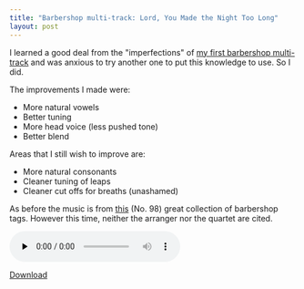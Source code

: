 ```yaml
---
title: "Barbershop multi-track: Lord, You Made the Night Too Long"
layout: post
---
```


I learned a good deal from the "imperfections" of <a href="{{ site.url }}/blog/my-first-barbershop-multi-track-love-letters/">my first barbershop multi-track</a> and was anxious to try another one to put this knowledge to use. So I did.

The improvements I made were:
<ul>
	<li>More natural vowels</li>
	<li>Better tuning</li>
	<li>More head voice (less pushed tone)</li>
	<li>Better blend</li>
</ul>
Areas that I still wish to improve are:
<ul>
	<li>More natural consonants</li>
	<li>Cleaner tuning of leaps</li>
	<li>Cleaner cut offs for breaths (unashamed)</li>
</ul>
As before the music is from <a href="http://www.stampedecitychorus.com/classic_tags_men2.pdf">this</a> (No. 98) great collection of barbershop tags. However this time, neither the arranger nor the quartet are cited.

<audio id="wp_mep_53" src="{{ site.url }}/uploads/2008/03/lord-you-made-the-night-too-long.mp3" type="audio/mp3"    controls="controls" preload="none"  ></audio>

<a href="{{ site.url }}/uploads/2008/03/lord-you-made-the-night-too-long.mp3" title="Multi-track tag: Lord You Made the Night Too Long">Download</a>
